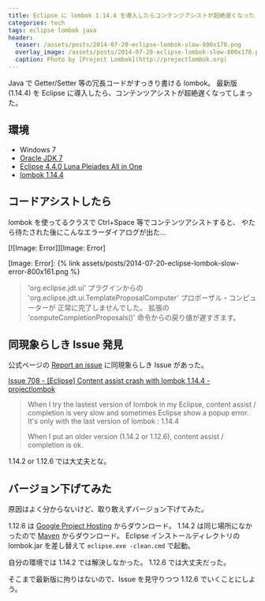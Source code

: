 ```yaml
---
title: Eclipse に lombok 1.14.4 を導入したらコンテンツアシストが超絶遅くなった
categories: tech
tags: eclipse lombok java
header:
  teaser: /assets/posts/2014-07-20-eclipse-lombok-slow-800x170.png
  overlay_image: /assets/posts/2014-07-20-eclipse-lombok-slow-800x170.png
  caption: Photo by [Project Lombok](http://projectlombok.org)
---
```


Java で Getter/Setter 等の冗長コードがすっきり書ける lombok。
最新版 (1.14.4) を Eclipse に導入したら、コンテンツアシストが超絶遅くなってしまった。

<!--more-->

## 環境

* Windows 7
* [Oracle JDK 7](http://www.oracle.com/technetwork/jp/java/javase/downloads/jdk7-downloads-1880260.html)
* [Eclipse 4.4.0 Luna Pleiades All in One](http://mergedoc.sourceforge.jp/index.html#/pleiades_distros4.4.html)
* [lombok 1.14.4](http://projectlombok.org)

## コードアシストしたら

lombok を使ってるクラスで Ctrl+Space 等でコンテンツアシストすると、
やたら待たされた後にこんなエラーダイアログが出た...

[![Image: Error]][Image: Error]

[Image: Error]: {% link assets/posts/2014-07-20-eclipse-lombok-slow-error-800x161.png %}

> 'org.eclipse.jdt.ui' プラグインからの
> 'org.eclipse.jdt.ui.TemplateProposalComputer' プロポーザル・コンピューターが
> 正常に完了しませんでした。
> 拡張の 'computeCompletionProposals()' 命令からの戻り値が遅すぎます。

## 同現象らしき Issue 発見

公式ページの [Report an issue] に同現象らしき Issue があった。

[Report an issue]: https://code.google.com/p/projectlombok/issues/list

[Issue 708 - [Eclipse] Content assist crash with lombok 1.14.4 - projectlombok](https://code.google.com/p/projectlombok/issues/detail?id=708)

> When I try the lastest version of lombok in my Eclipse,
> content assist / completion is very slow and sometimes Eclipse show a popup error.
> It's only with the last version of lombok : 1.14.4
>
> When I put an older version (1.14.2 or 1.12.6), content assist / completion is ok.

1.14.2 or 1.12.6 では大丈夫とな。

## バージョン下げてみた

原因はよく分からないけど、取り敢えずバージョン下げてみた。

1.12.6 は [Google Project Hosting] からダウンロード。
1.14.2 は同じ場所になかったので [Maven] からダウンロード。
Eclipse インストールディレクトリの lombok.jar を差し替えて `eclipse.exe -clean.cmd` で起動。

[Google Project Hosting]: https://code.google.com/p/projectlombok/downloads/list
[Maven]: http://central.maven.org/maven2/org/projectlombok/lombok/1.14.2

自分の環境では 1.14.2 では解決しなかった。
1.12.6 では大丈夫だった。

そこまで最新版に拘りはないので、Issue を見守りつつ 1.12.6 でいくことにしよう。

